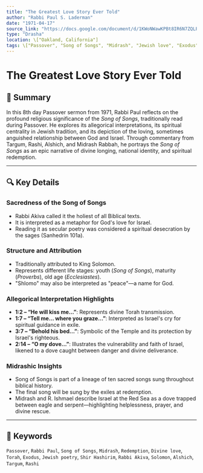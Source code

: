 ```yaml
---
title: "The Greatest Love Story Ever Told"
author: "Rabbi Paul S. Laderman"
date: "1971-04-17"
source_link: "https://docs.google.com/document/d/1KWoNWawKPBt8IR6N7ZQLPQD83lSDWjLk/edit?usp=share_link&ouid=116172739222740275984&rtpof=true&sd=true"
type: "Drasha"
location: \["Oakland, California"]
tags: \["Passover", "Song of Songs", "Midrash", "Jewish love", "Exodus", "Torah commentary"]
---
```


# The Greatest Love Story Ever Told

## 📝 Summary

In this 8th day Passover sermon from 1971, Rabbi Paul reflects on the profound religious significance of the *Song of Songs*, traditionally read during Passover. He explores its allegorical interpretations, its spiritual centrality in Jewish tradition, and its depiction of the loving, sometimes anguished relationship between God and Israel. Through commentary from Targum, Rashi, Alshich, and Midrash Rabbah, he portrays the *Song of Songs* as an epic narrative of divine longing, national identity, and spiritual redemption.

---

## 🔍 Key Details

### Sacredness of the Song of Songs

* Rabbi Akiva called it the holiest of all Biblical texts.
* It is interpreted as a metaphor for God's love for Israel.
* Reading it as secular poetry was considered a spiritual desecration by the sages (Sanhedrin 101a).

### Structure and Attribution

* Traditionally attributed to King Solomon.
* Represents different life stages: youth (*Song of Songs*), maturity (*Proverbs*), old age (*Ecclesiastes*).
* "Shlomo" may also be interpreted as "peace"—a name for God.

### Allegorical Interpretation Highlights

* **1:2 – “He will kiss me…”**: Represents divine Torah transmission.
* **1:7 – “Tell me… where you graze…”**: Interpreted as Israel's cry for spiritual guidance in exile.
* **3:7 – “Behold his bed…”**: Symbolic of the Temple and its protection by Israel's righteous.
* **2:14 – “O my dove…”**: Illustrates the vulnerability and faith of Israel, likened to a dove caught between danger and divine deliverance.

### Midrashic Insights

* Song of Songs is part of a lineage of ten sacred songs sung throughout biblical history.
* The final song will be sung by the exiles at redemption.
* Midrash and R. Ishmael describe Israel at the Red Sea as a dove trapped between eagle and serpent—highlighting helplessness, prayer, and divine rescue.

---

## 🧠 Keywords

`Passover`, `Rabbi Paul`, `Song of Songs`, `Midrash`, `Redemption`, `Divine love`, `Torah`, `Exodus`, `Jewish poetry`, `Shir Hashirim`, `Rabbi Akiva`, `Solomon`, `Alshich`, `Targum`, `Rashi`
